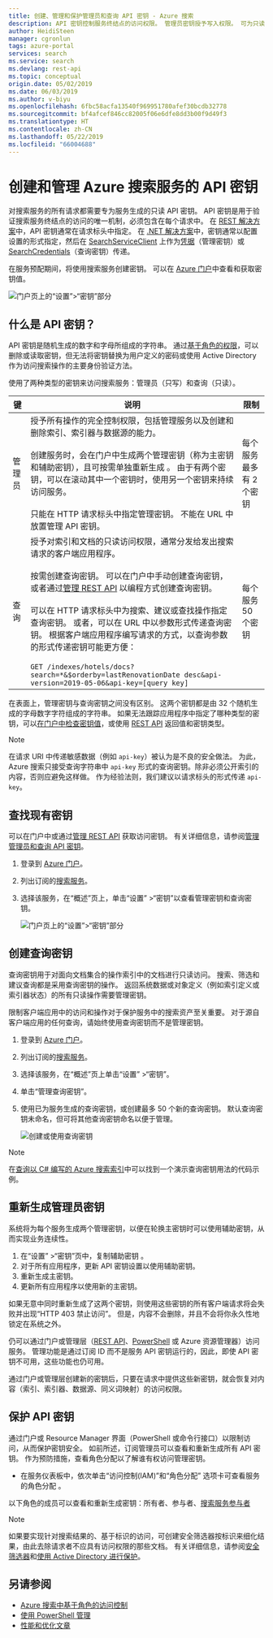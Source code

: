 ```yaml
---
title: 创建、管理和保护管理员和查询 API 密钥 - Azure 搜索
description: API 密钥控制服务终结点的访问权限。 管理员密钥授予写入权限。 可为只读访问权限创建查询密钥。
author: HeidiSteen
manager: cgronlun
tags: azure-portal
services: search
ms.service: search
ms.devlang: rest-api
ms.topic: conceptual
origin.date: 05/02/2019
ms.date: 06/03/2019
ms.author: v-biyu
ms.openlocfilehash: 6fbc58acfa13540f969951780afef30bcdb32778
ms.sourcegitcommit: bf4afcef846cc82005f06e6dfe8dd3b00f9d49f3
ms.translationtype: HT
ms.contentlocale: zh-CN
ms.lasthandoff: 05/22/2019
ms.locfileid: "66004688"
---
```

# <a name="create-and-manage-api-keys-for-an-azure-search-service"></a>创建和管理 Azure 搜索服务的 API 密钥

对搜索服务的所有请求都需要专为服务生成的只读 API 密钥。 API 密钥是用于验证搜索服务终结点的访问的唯一机制，必须包含在每个请求中。 在 [REST 解决方案](search-get-started-nodejs.md#update-the-configjs-with-your-search-service-url-and-api-key)中，API 密钥通常在请求标头中指定。 在 [.NET 解决方案](search-howto-dotnet-sdk.md#core-scenarios)中，密钥通常以配置设置的形式指定，然后在 [SearchServiceClient](https://docs.microsoft.com/dotnet/api/microsoft.azure.search.searchserviceclient) 上作为[凭据](https://docs.microsoft.com/dotnet/api/microsoft.azure.search.searchserviceclient.credentials)（管理密钥）或 [SearchCredentials](https://docs.microsoft.com/dotnet/api/microsoft.azure.search.searchserviceclient.searchcredentials)（查询密钥）传递。

在服务预配期间，将使用搜索服务创建密钥。 可以在 [Azure 门户](https://portal.azure.cn)中查看和获取密钥值。

![门户页上的“设置”>“密钥”部分](media/search-manage/azure-search-view-keys.png)

## <a name="what-is-an-api-key"></a>什么是 API 密钥？

API 密钥是随机生成的数字和字母所组成的字符串。 通过[基于角色的权限](search-security-rbac.md)，可以删除或读取密钥，但无法将密钥替换为用户定义的密码或使用 Active Directory 作为访问搜索操作的主要身份验证方法。 

使用了两种类型的密钥来访问搜索服务：管理员（只写）和查询（只读）。

|键|说明|限制|  
|---------|-----------------|------------|  
|管理员|授予所有操作的完全控制权限，包括管理服务以及创建和删除索引、索引器与数据源的能力。<br /><br /> 创建服务时，会在门户中生成两个管理密钥（称为主密钥和辅助密钥），且可按需单独重新生成   。 由于有两个密钥，可以在滚动其中一个密钥时，使用另一个密钥来持续访问服务。<br /><br /> 只能在 HTTP 请求标头中指定管理密钥。 不能在 URL 中放置管理 API 密钥。|每个服务最多有 2 个密钥|  
|查询|授予对索引和文档的只读访问权限，通常分发给发出搜索请求的客户端应用程序。<br /><br /> 按需创建查询密钥。 可以在门户中手动创建查询密钥，或者通过[管理 REST API](https://docs.microsoft.com/rest/api/searchmanagement/) 以编程方式创建查询密钥。<br /><br /> 可以在 HTTP 请求标头中为搜索、建议或查找操作指定查询密钥。 或者，可以在 URL 中以参数形式传递查询密钥。 根据客户端应用程序编写请求的方式，以查询参数的形式传递密钥可能更方便：<br /><br /> `GET /indexes/hotels/docs?search=*&$orderby=lastRenovationDate desc&api-version=2019-05-06&api-key=[query key]`|每个服务 50 个密钥|  

 在表面上，管理密钥与查询密钥之间没有区别。 这两个密钥都是由 32 个随机生成的字母数字字符组成的字符串。 如果无法跟踪应用程序中指定了哪种类型的密钥，可以[在门户中检查密钥值](https://portal.azure.cn)，或使用 [REST API](https://docs.microsoft.com/rest/api/searchmanagement/) 返回值和密钥类型。  

> [!NOTE]  
>  在请求 URI 中传递敏感数据（例如 `api-key`）被认为是不良的安全做法。 为此，Azure 搜索只接受查询字符串中 `api-key` 形式的查询密钥。除非必须公开索引的内容，否则应避免这样做。 作为经验法则，我们建议以请求标头的形式传递 `api-key`。  

## <a name="find-existing-keys"></a>查找现有密钥

可以在门户中或通过[管理 REST API](https://docs.microsoft.com/rest/api/searchmanagement/) 获取访问密钥。 有关详细信息，请参阅[管理管理员和查询 API 密钥](search-security-api-keys.md)。

1. 登录到 [Azure 门户](https://portal.azure.cn)。
2. 列出订阅的[搜索服务](https://portal.azure.cn/#blade/HubsExtension/BrowseResourceBlade/resourceType/Microsoft.Search%2FsearchServices)。
3. 选择该服务，在“概述”页上，单击“设置” >“密钥”以查看管理密钥和查询密钥。  

   ![门户页上的“设置”>“密钥”部分](media/search-security-overview/settings-keys.png)

## <a name="create-query-keys"></a>创建查询密钥

查询密钥用于对面向文档集合的操作索引中的文档进行只读访问。 搜索、筛选和建议查询都是采用查询密钥的操作。 返回系统数据或对象定义（例如索引定义或索引器状态）的所有只读操作需要管理密钥。

限制客户端应用中的访问和操作对于保护服务中的搜索资产至关重要。 对于源自客户端应用的任何查询，请始终使用查询密钥而不是管理密钥。

1. 登录到 [Azure 门户](https://portal.azure.cn)。
2. 列出订阅的[搜索服务](https://portal.azure.cn/#blade/HubsExtension/BrowseResourceBlade/resourceType/Microsoft.Search%2FsearchServices)。
3. 选择该服务，在“概述”页上单击“设置” >“密钥”。  
4. 单击“管理查询密钥”。 
5. 使用已为服务生成的查询密钥，或创建最多 50 个新的查询密钥。 默认查询密钥未命名，但可将其他查询密钥命名以便于管理。

   ![创建或使用查询密钥](media/search-security-overview/create-query-key.png) 

> [!Note]
> 在[查询以 C# 编写的 Azure 搜索索引](search-query-dotnet.md)中可以找到一个演示查询密钥用法的代码示例。

<a name="regenerate-admin-keys"></a>

## <a name="regenerate-admin-keys"></a>重新生成管理员密钥

系统将为每个服务生成两个管理密钥，以便在轮换主密钥时可以使用辅助密钥，从而实现业务连续性。

1. 在“设置” >“密钥”页中，复制辅助密钥   。
2. 对于所有应用程序，更新 API 密钥设置以使用辅助密钥。
3. 重新生成主密钥。
4. 更新所有应用程序以使用新的主密钥。

如果无意中同时重新生成了这两个密钥，则使用这些密钥的所有客户端请求将会失败并出现“HTTP 403 禁止访问”。 但是，内容不会删除，并且不会将你永久性地锁定在系统之外。 

仍可以通过门户或管理层（[REST API](https://docs.microsoft.com/rest/api/searchmanagement/)、[PowerShell](https://docs.microsoft.com/azure/search/search-manage-powershell) 或 Azure 资源管理器）访问服务。 管理功能是通过订阅 ID 而不是服务 API 密钥运行的，因此，即使 API 密钥不可用，这些功能也仍可用。 

通过门户或管理层创建新的密钥后，只要在请求中提供这些新密钥，就会恢复对内容（索引、索引器、数据源、同义词映射）的访问权限。

## <a name="secure-api-keys"></a>保护 API 密钥
通过门户或 Resource Manager 界面（PowerShell 或命令行接口）以限制访问，从而保护密钥安全。 如前所述，订阅管理员可以查看和重新生成所有 API 密钥。 作为预防措施，查看角色分配以了解谁有权访问管理密钥。

+ 在服务仪表板中，依次单击“访问控制(IAM)”和“角色分配”  选项卡可查看服务的角色分配  。

以下角色的成员可以查看和重新生成密钥：所有者、参与者、[搜索服务参与者](https://docs.azure.cn/zh-cn/role-based-access-control/built-in-roles#search-service-contributor)

> [!Note]
> 如果要实现针对搜索结果的、基于标识的访问，可创建安全筛选器按标识来细化结果，由此去除请求者不应具有访问权限的那些文档。 有关详细信息，请参阅[安全筛选器](search-security-trimming-for-azure-search.md)和[使用 Active Directory 进行保护](search-security-trimming-for-azure-search-with-aad.md)。

## <a name="see-also"></a>另请参阅

+ [Azure 搜索中基于角色的访问控制](search-security-rbac.md)
+ [使用 PowerShell 管理](search-manage-powershell.md) 
+ [性能和优化文章](search-performance-optimization.md)
